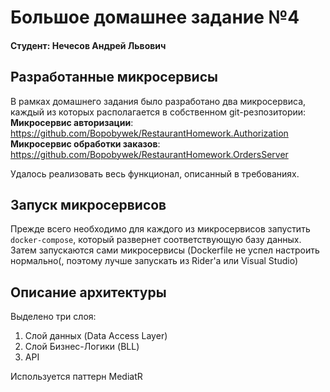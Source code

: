 # Большое домашнее задание №4
<!-- omit from toc -->
#### Студент: Нечесов Андрей Львович

## Разработанные микросервисы
В рамках домашнего задания было разработано два микросервиса, каждый из которых располагается в собственном git-резпозитории:  
**Микросервис авторизации**: https://github.com/Bopobywek/RestaurantHomework.Authorization  
**Микросервис обработки заказов**: https://github.com/Bopobywek/RestaurantHomework.OrdersServer

Удалось реализовать весь функционал, описанный в требованиях.

## Запуск микросервисов
Прежде всего необходимо для каждого из микросервисов запустить `docker-compose`, который развернет соответствующую базу данных.
Затем запускаются сами микросервисы (Dockerfile не успел настроить нормально(, поэтому лучше запускать из Rider'а или Visual Studio)

## Описание архитектуры
Выделено три слоя:
1. Слой данных (Data Access Layer)
2. Слой Бизнес-Логики (BLL)
3. API

Используется паттерн MediatR

